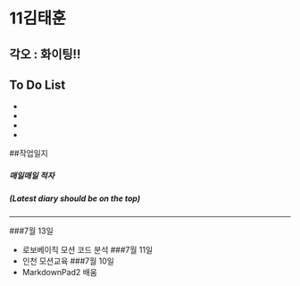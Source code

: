 # 11김태훈
## 각오 : 화이팅!!

## To Do List

  - 
  - 
  - 
  - 
 
##작업일지
##### 매일매일 적자
##### (Latest diary should be on the top)
----------
###7월 13일
  - 로보베이직 모션 코드 분석
###7월 11일
  - 인천 모션교육
###7월 10일
  - MarkdownPad2 배움
 